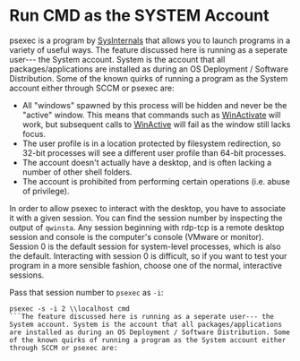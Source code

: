 
# Run CMD as the SYSTEM Account

psexec is a program by [SysInternals](https://wiki.mst.edu/deskinst/training/standard_packaging_procedure#getting_starting) that allows you to launch programs in a variety of useful ways. The feature discussed here is running as a seperate user--- the System account. System is the account that all packages/applications are installed as during an OS Deployment / Software Distribution. Some of the known quirks of running a program as the System account either through SCCM or psexec are:

* All "windows" spawned by this process will be hidden and never be the "active" window. This means that commands such as [WinActivate](https://www.autoitscript.com/autoit3/docs/functions/WinActivate.htm) will work, but subsequent calls to [WinActive](https://www.autoitscript.com/autoit3/docs/functions/WinActive.htm) will fail as the window still lacks focus.
* The user profile is in a location protected by filesystem redirection, so 32-bit processes will see a different user profile than 64-bit processes.
* The account doesn't actually have a desktop, and is often lacking a number of other shell folders.
* The account is prohibited from performing certain operations (i.e. abuse of privilege).

In order to allow psexec to interact with the desktop, you have to associate it with a given session. You can find the session number by inspecting the output of ```qwinsta```. Any session beginning with rdp-tcp is a remote desktop session and console is the computer's console (VMware or monitor). Session 0 is the default session for system-level processes, which is also the default. Interacting with session 0 is difficult, so if you want to test your program in a more sensible fashion, choose one of the normal, interactive sessions.

Pass that session number to ```psexec``` as ```-i```:

```
psexec -s -i 2 \\localhost cmd
```The feature discussed here is running as a seperate user--- the System account. System is the account that all packages/applications are installed as during an OS Deployment / Software Distribution. Some of the known quirks of running a program as the System account either through SCCM or psexec are:
